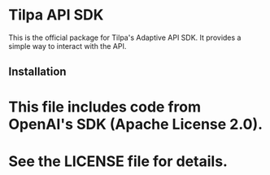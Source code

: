 # Tilpa API SDK

This is the official package for Tilpa's Adaptive API SDK. It provides a simple way to interact with the API.

## Installation


# This file includes code from OpenAI's SDK (Apache License 2.0).
# See the LICENSE file for details.
